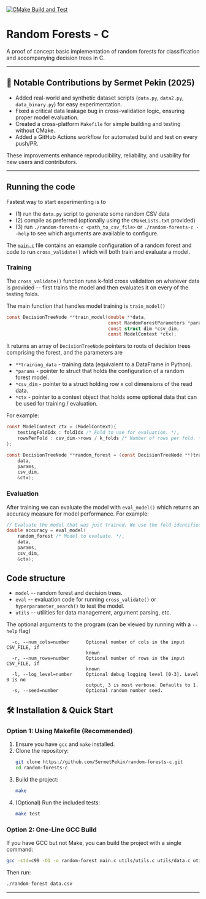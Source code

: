 [![CMake Build and Test](https://github.com/SermetPekin/random-forests-c/actions/workflows/c-cpp.yml/badge.svg)](https://github.com/SermetPekin/random-forests-c/actions/workflows/c-cpp.yml)
# Random Forests - C
A proof of concept basic implementation of random forests for classification and accompanying decision trees in C.

---

## 🚀 Notable Contributions by Sermet Pekin (2025)

- Added real-world and synthetic dataset scripts (`data.py`, `data2.py`, `data_binary.py`) for easy experimentation.
- Fixed a critical data leakage bug in cross-validation logic, ensuring proper model evaluation.
- Created a cross-platform `Makefile` for simple building and testing without CMake.
- Added a GitHub Actions workflow for automated build and test on every push/PR.

These improvements enhance reproducibility, reliability, and usability for new users and contributors.

---

## Running the code

Fastest way to start experimenting is to
- (1) run the `data.py` script to generate some random CSV data
- (2) compile as preferred (optionally using the `CMakeLists.txt` provided)
- (3) run `./random-forests-c <path_to_csv_file>` or `./random-forests-c --help` to see which arguments are available to configure.

The [`main.c`](./main.c) file contains an example configuration of a random forest and code to run `cross_validate()` which will both train and evaluate a model.

### Training

The `cross_validate()` function runs k-fold cross validation on whatever data is provided -- first trains the model and then evaluates it on every of the testing folds.

The main function that handles model training is `train_model()`
```c
const DecisionTreeNode **train_model(double **data,
                                     const RandomForestParameters *params,
                                     const struct dim *csv_dim,
                                     const ModelContext *ctx);
```
It returns an array of `DecisionTreeNode` pointers to roots of decision trees comprising the forest, and the parameters are

- `**training_data` - training data (equivalent to a DataFrame in Python).
- `*params` - pointer to struct that holds the configuration of a random forest model.
- `*csv_dim` - pointer to a struct holding row x col dimensions of the read data.
- `*ctx` - pointer to a context object that holds some optional data that can be used for training / evaluation.

For example:
```c
const ModelContext ctx = (ModelContext){
    testingFoldIdx : foldIdx /* Fold to use for evaluation. */,
    rowsPerFold : csv_dim->rows / k_folds /* Number of rows per fold. */
};

const DecisionTreeNode **random_forest = (const DecisionTreeNode **)train_model(
    data,
    params,
    csv_dim,
    &ctx);
```

### Evaluation

After training we can evaluate the model with `eval_model()` which returns an accuracy measure for model performance.
For example:

```c
// Evaluate the model that was just trained. We use the fold identified by 'foldIdx' in 'ctx' to evaluate the model.
double accuracy = eval_model(
    random_forest /* Model to evaluate. */,
    data,
    params,
    csv_dim,
    &ctx);
```

## Code structure

- `model` -- random forest and decision trees.
- `eval` -- evaluation code for running `cross_validate()` or `hyperparameter_search()` to test the model.
- `utils` -- utilities for data management, argument parsing, etc.

The optional arguments to the program (can be viewed by running with a `--help` flag)
```
  -c, --num_cols=number      Optional number of cols in the input CSV_FILE, if
                             known
  -r, --num_rows=number      Optional number of rows in the input CSV_FILE, if
                             known
  -l, --log_level=number     Optional debug logging level [0-3]. Level 0 is no
                             output, 3 is most verbose. Defaults to 1.
  -s, --seed=number          Optional random number seed.
```

## 🛠️ Installation & Quick Start

### Option 1: Using Makefile (Recommended)

1. Ensure you have `gcc` and `make` installed.
2. Clone the repository:
   ```sh
   git clone https://github.com/SermetPekin/random-forests-c.git
   cd random-forests-c
   ```
3. Build the project:
   ```sh
   make
   ```
4. (Optional) Run the included tests:
   ```sh
   make test
   ```

### Option 2: One-Line GCC Build

If you have GCC but not Make, you can build the project with a single command:

```sh
gcc -std=c99 -O1 -o random-forest main.c utils/utils.c utils/data.c utils/argparse.c model/tree.c model/forest.c eval/eval.c
```

Then run:
```sh
./random-forest data.csv
```

---
